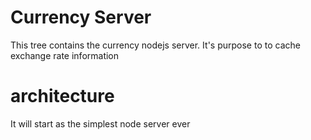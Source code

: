 # Currency Server
This tree contains the currency nodejs server.  It's purpose to to cache exchange rate information

# architecture
It will start as the simplest node server ever

